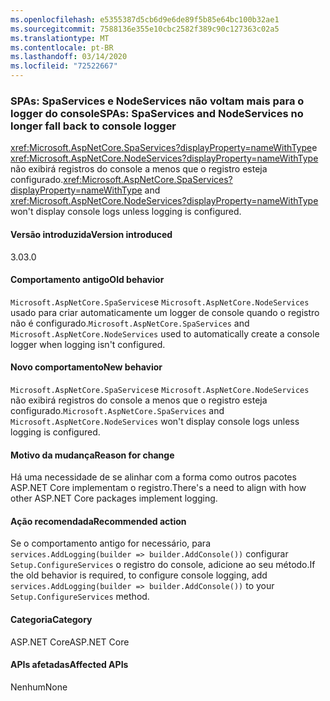 ```yaml
---
ms.openlocfilehash: e5355387d5cb6d9e6de89f5b85e64bc100b32ae1
ms.sourcegitcommit: 7588136e355e10cbc2582f389c90c127363c02a5
ms.translationtype: MT
ms.contentlocale: pt-BR
ms.lasthandoff: 03/14/2020
ms.locfileid: "72522667"
---
```

### <a name="spas-spaservices-and-nodeservices-no-longer-fall-back-to-console-logger"></a><span data-ttu-id="e44f3-101">SPAs: SpaServices e NodeServices não voltam mais para o logger do console</span><span class="sxs-lookup"><span data-stu-id="e44f3-101">SPAs: SpaServices and NodeServices no longer fall back to console logger</span></span>

<span data-ttu-id="e44f3-102"><xref:Microsoft.AspNetCore.SpaServices?displayProperty=nameWithType>e <xref:Microsoft.AspNetCore.NodeServices?displayProperty=nameWithType> não exibirá registros do console a menos que o registro esteja configurado.</span><span class="sxs-lookup"><span data-stu-id="e44f3-102"><xref:Microsoft.AspNetCore.SpaServices?displayProperty=nameWithType> and <xref:Microsoft.AspNetCore.NodeServices?displayProperty=nameWithType> won't display console logs unless logging is configured.</span></span>

#### <a name="version-introduced"></a><span data-ttu-id="e44f3-103">Versão introduzida</span><span class="sxs-lookup"><span data-stu-id="e44f3-103">Version introduced</span></span>

<span data-ttu-id="e44f3-104">3.0</span><span class="sxs-lookup"><span data-stu-id="e44f3-104">3.0</span></span>

#### <a name="old-behavior"></a><span data-ttu-id="e44f3-105">Comportamento antigo</span><span class="sxs-lookup"><span data-stu-id="e44f3-105">Old behavior</span></span>

<span data-ttu-id="e44f3-106">`Microsoft.AspNetCore.SpaServices`e `Microsoft.AspNetCore.NodeServices` usado para criar automaticamente um logger de console quando o registro não é configurado.</span><span class="sxs-lookup"><span data-stu-id="e44f3-106">`Microsoft.AspNetCore.SpaServices` and `Microsoft.AspNetCore.NodeServices` used to automatically create a console logger when logging isn't configured.</span></span>

#### <a name="new-behavior"></a><span data-ttu-id="e44f3-107">Novo comportamento</span><span class="sxs-lookup"><span data-stu-id="e44f3-107">New behavior</span></span>

<span data-ttu-id="e44f3-108">`Microsoft.AspNetCore.SpaServices`e `Microsoft.AspNetCore.NodeServices` não exibirá registros do console a menos que o registro esteja configurado.</span><span class="sxs-lookup"><span data-stu-id="e44f3-108">`Microsoft.AspNetCore.SpaServices` and `Microsoft.AspNetCore.NodeServices` won't display console logs unless logging is configured.</span></span>

#### <a name="reason-for-change"></a><span data-ttu-id="e44f3-109">Motivo da mudança</span><span class="sxs-lookup"><span data-stu-id="e44f3-109">Reason for change</span></span>

<span data-ttu-id="e44f3-110">Há uma necessidade de se alinhar com a forma como outros pacotes ASP.NET Core implementam o registro.</span><span class="sxs-lookup"><span data-stu-id="e44f3-110">There's a need to align with how other ASP.NET Core packages implement logging.</span></span>

#### <a name="recommended-action"></a><span data-ttu-id="e44f3-111">Ação recomendada</span><span class="sxs-lookup"><span data-stu-id="e44f3-111">Recommended action</span></span>

<span data-ttu-id="e44f3-112">Se o comportamento antigo for necessário, para `services.AddLogging(builder => builder.AddConsole())` configurar `Setup.ConfigureServices` o registro do console, adicione ao seu método.</span><span class="sxs-lookup"><span data-stu-id="e44f3-112">If the old behavior is required, to configure console logging, add `services.AddLogging(builder => builder.AddConsole())` to your `Setup.ConfigureServices` method.</span></span>

#### <a name="category"></a><span data-ttu-id="e44f3-113">Categoria</span><span class="sxs-lookup"><span data-stu-id="e44f3-113">Category</span></span>

<span data-ttu-id="e44f3-114">ASP.NET Core</span><span class="sxs-lookup"><span data-stu-id="e44f3-114">ASP.NET Core</span></span>

#### <a name="affected-apis"></a><span data-ttu-id="e44f3-115">APIs afetadas</span><span class="sxs-lookup"><span data-stu-id="e44f3-115">Affected APIs</span></span>

<span data-ttu-id="e44f3-116">Nenhum</span><span class="sxs-lookup"><span data-stu-id="e44f3-116">None</span></span>

<!--

#### Affected APIs

Not detectable via API analysis

-->

